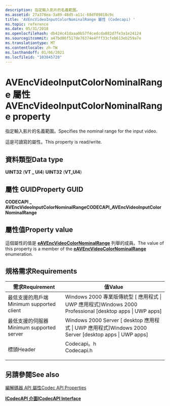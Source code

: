 ```yaml
---
description: 指定輸入影片的名義範圍。
ms.assetid: 27a378ea-3a89-48d5-a11c-68df09818c9c
title: 'AVEncVideoInputColorNominalRange 屬性 (Codecapi) '
ms.topic: reference
ms.date: 05/31/2018
ms.openlocfilehash: db424c41daaa0b57f4cedcda882d7fe3a1e24124
ms.sourcegitcommit: a47bd86f517de76374e4fff33cfeb613eb259a7e
ms.translationtype: MT
ms.contentlocale: zh-TW
ms.lasthandoff: 01/06/2021
ms.locfileid: "103845720"
---
```

# <a name="avencvideoinputcolornominalrange-property"></a><span data-ttu-id="894ac-103">AVEncVideoInputColorNominalRange 屬性</span><span class="sxs-lookup"><span data-stu-id="894ac-103">AVEncVideoInputColorNominalRange property</span></span>

<span data-ttu-id="894ac-104">指定輸入影片的名義範圍。</span><span class="sxs-lookup"><span data-stu-id="894ac-104">Specifies the nominal range for the input video.</span></span>

<span data-ttu-id="894ac-105">這是可讀寫的屬性。</span><span class="sxs-lookup"><span data-stu-id="894ac-105">This property is read/write.</span></span>

## <a name="data-type"></a><span data-ttu-id="894ac-106">資料類型</span><span class="sxs-lookup"><span data-stu-id="894ac-106">Data type</span></span>

<span data-ttu-id="894ac-107">**UINT32** (**VT \_ UI4**) </span><span class="sxs-lookup"><span data-stu-id="894ac-107">**UINT32** (**VT\_UI4**)</span></span>

## <a name="property-guid"></a><span data-ttu-id="894ac-108">屬性 GUID</span><span class="sxs-lookup"><span data-stu-id="894ac-108">Property GUID</span></span>

<span data-ttu-id="894ac-109">**CODECAPI \_ AVEncVideoInputColorNominalRange**</span><span class="sxs-lookup"><span data-stu-id="894ac-109">**CODECAPI\_AVEncVideoInputColorNominalRange**</span></span>

## <a name="property-value"></a><span data-ttu-id="894ac-110">屬性值</span><span class="sxs-lookup"><span data-stu-id="894ac-110">Property value</span></span>

<span data-ttu-id="894ac-111">這個屬性的值是 [**eAVEncVideoColorNominalRange**](/windows/desktop/api/codecapi/ne-codecapi-eavencvideocolornominalrange) 列舉的成員。</span><span class="sxs-lookup"><span data-stu-id="894ac-111">The value of this property is a member of the [**eAVEncVideoColorNominalRange**](/windows/desktop/api/codecapi/ne-codecapi-eavencvideocolornominalrange) enumeration.</span></span>

## <a name="requirements"></a><span data-ttu-id="894ac-112">規格需求</span><span class="sxs-lookup"><span data-stu-id="894ac-112">Requirements</span></span>



| <span data-ttu-id="894ac-113">需求</span><span class="sxs-lookup"><span data-stu-id="894ac-113">Requirement</span></span> | <span data-ttu-id="894ac-114">值</span><span class="sxs-lookup"><span data-stu-id="894ac-114">Value</span></span> |
|-------------------------------------|---------------------------------------------------------------------------------------|
| <span data-ttu-id="894ac-115">最低支援的用戶端</span><span class="sxs-lookup"><span data-stu-id="894ac-115">Minimum supported client</span></span><br/> | <span data-ttu-id="894ac-116">Windows 2000 專業版傳統型 \[ 應用程式 \| UWP 應用程式\]</span><span class="sxs-lookup"><span data-stu-id="894ac-116">Windows 2000 Professional \[desktop apps \| UWP apps\]</span></span><br/>                     |
| <span data-ttu-id="894ac-117">最低支援的伺服器</span><span class="sxs-lookup"><span data-stu-id="894ac-117">Minimum supported server</span></span><br/> | <span data-ttu-id="894ac-118">Windows 2000 Server \[ desktop 應用程式 \| UWP 應用程式\]</span><span class="sxs-lookup"><span data-stu-id="894ac-118">Windows 2000 Server \[desktop apps \| UWP apps\]</span></span><br/>                           |
| <span data-ttu-id="894ac-119">標頭</span><span class="sxs-lookup"><span data-stu-id="894ac-119">Header</span></span><br/>                   | <dl> <span data-ttu-id="894ac-120"><dt>Codecapi。h</dt></span><span class="sxs-lookup"><span data-stu-id="894ac-120"><dt>Codecapi.h</dt></span></span> </dl> |



## <a name="see-also"></a><span data-ttu-id="894ac-121">另請參閱</span><span class="sxs-lookup"><span data-stu-id="894ac-121">See also</span></span>

<dl> <dt>

[<span data-ttu-id="894ac-122">編解碼器 API 屬性</span><span class="sxs-lookup"><span data-stu-id="894ac-122">Codec API Properties</span></span>](codec-api-properties.md)
</dt> <dt>

[<span data-ttu-id="894ac-123">**ICodecAPI 介面**</span><span class="sxs-lookup"><span data-stu-id="894ac-123">**ICodecAPI Interface**</span></span>](/windows/desktop/api/Strmif/nn-strmif-icodecapi)
</dt> </dl>

 

 




